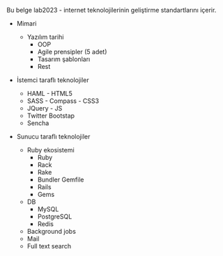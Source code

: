 Bu belge lab2023 - internet teknolojilerinin geliştirme standartlarını içerir.

* Mimari

  * Yazılım tarihi
	* OOP
	* Agile prensipler (5 adet)
	* Tasarım şablonları
	* Rest


* İstemci taraflı teknolojiler

	* HAML - HTML5
	* SASS - Compass - CSS3
	* JQuery - JS
	* Twitter Bootstap
	* Sencha

* Sunucu taraflı teknolojiler

	* Ruby ekosistemi
		* Ruby
		* Rack
		* Rake
		* Bundler Gemfile
		* Rails
		* Gems
	* DB
		* MySQL
		* PostgreSQL
		* Redis
	* Background jobs
	* Mail 
	* Full text search
